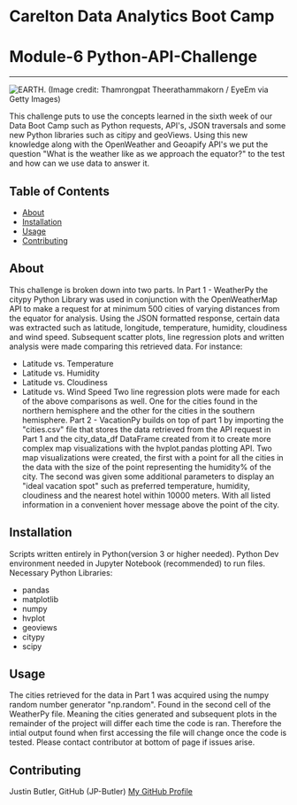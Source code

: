 # Carelton Data Analytics Boot Camp
# Module-6 Python-API-Challenge
-------------------------------------------------

![EARTH.](https://1drv.ms/i/s!AquoX1sNxzjsqTxdcdCMdKQOfz3S?e=N9PICR)
(Image credit: Thamrongpat Theerathammakorn / EyeEm via Getty Images)

This challenge puts to use the concepts learned in the sixth week of our Data Boot Camp such as Python requests, API's, JSON traversals and some new Python libraries such as citipy and geoViews. Using this new knowledge along with the OpenWeather and Geoapify API's we put the question "What is the weather like as we approach the equator?" to the test and how can we use data to answer it.


## Table of Contents

- [About](#about)
- [Installation](#installation)
- [Usage](#usage)
- [Contributing](#contributing)

## About
This challenge is broken down into two parts. In Part 1 - WeatherPy the citypy Python Library was used in conjunction with the OpenWeatherMap API to make a request for at minimum 500 cities of varying distances from the equator for analysis. Using the JSON formatted response, certain data was extracted such as latitude, longitude, temperature, humidity, cloudiness and wind speed. Subsequent scatter plots, line regression plots and written analysis were made comparing this retrieved data. For instance:
* Latitude vs. Temperature
* Latitude vs. Humidity
* Latitude vs. Cloudiness
* Latitude vs. Wind Speed
Two line regression plots were made for each of the above comparisons as well. One for the cities found in the northern hemisphere and the other for the cities in the southern hemisphere.
Part 2 - VacationPy builds on top of part 1 by importing the "cities.csv" file that stores the data retrieved from the API request in Part 1 and the city_data_df DataFrame created from it to create more complex map visualizations with the hvplot.pandas plotting API. Two map visualizations were created, the first with a point for all the cities in the data with the size of the point representing the humidity% of the city. The second was given some additional parameters to display an "ideal vacation spot" such as preferred temperature, humidity, cloudiness and the nearest hotel within 10000 meters. With all listed information in a convenient hover message above the point of the city.

## Installation
Scripts written entirely in Python(version 3 or higher needed). Python Dev environment needed in Jupyter Notebook (recommended) to run files.
Necessary Python Libraries:
* pandas
* matplotlib
* numpy
* hvplot
* geoviews
* citypy
* scipy

## Usage
The cities retrieved for the data in Part 1 was acquired using the numpy random number generator "np.random". Found in the second cell of the WeatherPy file. Meaning the cities generated and subsequent plots in the remainder of the project will differ each time the code is ran. Therefore the intial output found when first accessing the file will change once the code is tested. 
Please contact contributor at bottom of page if issues arise.

## Contributing

Justin Butler, GitHub (JP-Butler) [My GitHub Profile](https://github.com/JP-Butler)